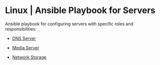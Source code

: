# Linux | Ansible Playbook for Servers

Ansible playbook for configuring servers with specific roles and responsibilities:

* [DNS Server](./dns-server/README.md)

* [Media Server](./media-server/README.md)

* [Network Storage](./network-storage/README.md)
